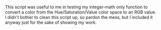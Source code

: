 This script was useful to me in testing my integer-math only function to convert a color from the Hue/Saturation/Value color space to an RGB value. I didn't bother to clean this script up, so pardon the mess, but I included it anyway just for the sake of showing my work.